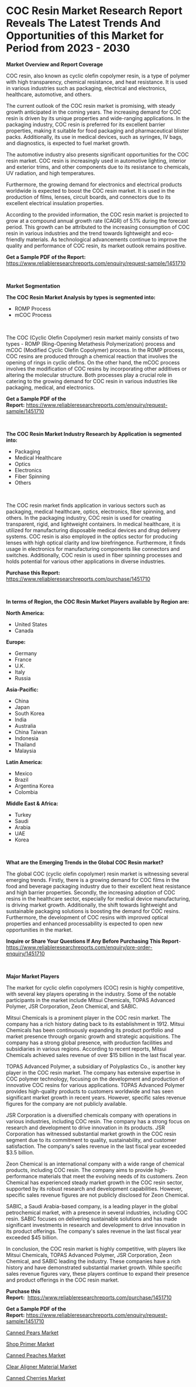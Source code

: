 <p><h1>COC Resin Market Research Report Reveals The Latest Trends And Opportunities of this Market for Period from 2023 - 2030</h1></p><p><strong>Market Overview and Report Coverage</strong></p>
<p><p>COC resin, also known as cyclic olefin copolymer resin, is a type of polymer with high transparency, chemical resistance, and heat resistance. It is used in various industries such as packaging, electrical and electronics, healthcare, automotive, and others.</p><p>The current outlook of the COC resin market is promising, with steady growth anticipated in the coming years. The increasing demand for COC resin is driven by its unique properties and wide-ranging applications. In the packaging industry, COC resin is preferred for its excellent barrier properties, making it suitable for food packaging and pharmaceutical blister packs. Additionally, its use in medical devices, such as syringes, IV bags, and diagnostics, is expected to fuel market growth.</p><p>The automotive industry also presents significant opportunities for the COC resin market. COC resin is increasingly used in automotive lighting, interior and exterior trims, and other components due to its resistance to chemicals, UV radiation, and high temperatures.</p><p>Furthermore, the growing demand for electronics and electrical products worldwide is expected to boost the COC resin market. It is used in the production of films, lenses, circuit boards, and connectors due to its excellent electrical insulation properties.</p><p>According to the provided information, the COC resin market is projected to grow at a compound annual growth rate (CAGR) of 5.1% during the forecast period. This growth can be attributed to the increasing consumption of COC resin in various industries and the trend towards lightweight and eco-friendly materials. As technological advancements continue to improve the quality and performance of COC resin, its market outlook remains positive.</p></p>
<p><strong>Get a Sample PDF of the Report:</strong> <a href="https://www.reliableresearchreports.com/enquiry/request-sample/1451710">https://www.reliableresearchreports.com/enquiry/request-sample/1451710</a></p>
<p>&nbsp;</p>
<p><strong>Market Segmentation</strong></p>
<p><strong>The COC Resin Market Analysis by types is segmented into:</strong></p>
<p><ul><li>ROMP Process</li><li>mCOC Process</li></ul></p>
<p>&nbsp;</p>
<p><p>The COC (Cyclic Olefin Copolymer) resin market mainly consists of two types - ROMP (Ring-Opening Metathesis Polymerization) process and mCOC (Modified Cyclic Olefin Copolymer) process. In the ROMP process, COC resins are produced through a chemical reaction that involves the opening of rings in cyclic olefins. On the other hand, the mCOC process involves the modification of COC resins by incorporating other additives or altering the molecular structure. Both processes play a crucial role in catering to the growing demand for COC resin in various industries like packaging, medical, and electronics.</p></p>
<p><strong>Get a Sample PDF of the Report:</strong>&nbsp;<a href="https://www.reliableresearchreports.com/enquiry/request-sample/1451710">https://www.reliableresearchreports.com/enquiry/request-sample/1451710</a></p>
<p>&nbsp;</p>
<p><strong>The COC Resin Market Industry Research by Application is segmented into:</strong></p>
<p><ul><li>Packaging</li><li>Medical Healthcare</li><li>Optics</li><li>Electronics</li><li>Fiber Spinning</li><li>Others</li></ul></p>
<p>&nbsp;</p>
<p><p>The COC resin market finds application in various sectors such as packaging, medical healthcare, optics, electronics, fiber spinning, and others. In the packaging industry, COC resin is used for creating transparent, rigid, and lightweight containers. In medical healthcare, it is utilized for manufacturing disposable medical devices and drug delivery systems. COC resin is also employed in the optics sector for producing lenses with high optical clarity and low birefringence. Furthermore, it finds usage in electronics for manufacturing components like connectors and switches. Additionally, COC resin is used in fiber spinning processes and holds potential for various other applications in diverse industries.</p></p>
<p><strong>Purchase this Report:</strong>&nbsp; <a href="https://www.reliableresearchreports.com/purchase/1451710">https://www.reliableresearchreports.com/purchase/1451710</a></p>
<p>&nbsp;</p>
<p><strong>In terms of Region, the COC Resin Market Players available by Region are:</strong></p>
<p>
    <p> <strong> North America: </strong>
        <ul>
            <li>United States</li>
            <li>Canada</li>
        </ul>
        </p> 
    <p> <strong> Europe: </strong>
        <ul>
            <li>Germany</li>
            <li>France</li>
            <li>U.K.</li>
            <li>Italy</li>
            <li>Russia</li>
        </ul>
        </p> 
    <p> <strong> Asia-Pacific: </strong>
        <ul>
            <li>China</li>
            <li>Japan</li>
            <li>South Korea</li>
            <li>India</li>
            <li>Australia</li>
            <li>China Taiwan</li>
            <li>Indonesia</li>
            <li>Thailand</li>
            <li>Malaysia</li>
        </ul>
        </p> 
    <p> <strong> Latin America: </strong>
        <ul>
            <li>Mexico</li>
            <li>Brazil</li>
            <li>Argentina Korea</li>
            <li>Colombia</li>
        </ul>
        </p> 
    <p> <strong> Middle East & Africa: </strong>
        <ul>
            <li>Turkey</li>
            <li>Saudi</li>
            <li>Arabia</li>
            <li>UAE</li>
            <li>Korea</li>
        </ul>
    </p>
    </p>
<p>&nbsp;</p>
<p><strong>What are the Emerging Trends in the Global COC Resin market?</strong></p>
<p><p>The global COC (cyclic olefin copolymer) resin market is witnessing several emerging trends. Firstly, there is a growing demand for COC films in the food and beverage packaging industry due to their excellent heat resistance and high barrier properties. Secondly, the increasing adoption of COC resins in the healthcare sector, especially for medical device manufacturing, is driving market growth. Additionally, the shift towards lightweight and sustainable packaging solutions is boosting the demand for COC resins. Furthermore, the development of COC resins with improved optical properties and enhanced processability is expected to open new opportunities in the market.</p></p>
<p><strong>Inquire or Share Your Questions If Any Before Purchasing This Report</strong>- <a href="https://www.reliableresearchreports.com/enquiry/pre-order-enquiry/1451710">https://www.reliableresearchreports.com/enquiry/pre-order-enquiry/1451710</a></p>
<p>&nbsp;</p>
<p><strong>Major Market Players</strong></p>
<p><p>The market for cyclic olefin copolymers (COC) resin is highly competitive, with several key players operating in the industry. Some of the notable participants in the market include Mitsui Chemicals, TOPAS Advanced Polymer, JSR Corporation, Zeon Chemical, and SABIC.</p><p>Mitsui Chemicals is a prominent player in the COC resin market. The company has a rich history dating back to its establishment in 1912. Mitsui Chemicals has been continuously expanding its product portfolio and market presence through organic growth and strategic acquisitions. The company has a strong global presence, with production facilities and subsidiaries in various regions. According to recent reports, Mitsui Chemicals achieved sales revenue of over $15 billion in the last fiscal year.</p><p>TOPAS Advanced Polymer, a subsidiary of Polyplastics Co., is another key player in the COC resin market. The company has extensive expertise in COC polymer technology, focusing on the development and production of innovative COC resins for various applications. TOPAS Advanced Polymer provides high-quality products to customers worldwide and has seen significant market growth in recent years. However, specific sales revenue figures for the company are not publicly available.</p><p>JSR Corporation is a diversified chemicals company with operations in various industries, including COC resin. The company has a strong focus on research and development to drive innovation in its products. JSR Corporation has witnessed substantial market growth in the COC resin segment due to its commitment to quality, sustainability, and customer satisfaction. The company's sales revenue in the last fiscal year exceeded $3.5 billion.</p><p>Zeon Chemical is an international company with a wide range of chemical products, including COC resin. The company aims to provide high-performance materials that meet the evolving needs of its customers. Zeon Chemical has experienced steady market growth in the COC resin sector, supported by its robust research and development capabilities. However, specific sales revenue figures are not publicly disclosed for Zeon Chemical.</p><p>SABIC, a Saudi Arabia-based company, is a leading player in the global petrochemical market, with a presence in several industries, including COC resin. SABIC focuses on delivering sustainable solutions and has made significant investments in research and development to drive innovation in its product offerings. The company's sales revenue in the last fiscal year exceeded $45 billion.</p><p>In conclusion, the COC resin market is highly competitive, with players like Mitsui Chemicals, TOPAS Advanced Polymer, JSR Corporation, Zeon Chemical, and SABIC leading the industry. These companies have a rich history and have demonstrated substantial market growth. While specific sales revenue figures vary, these players continue to expand their presence and product offerings in the COC resin market.</p></p>
<p><strong>Purchase this Report:</strong>&nbsp;&nbsp;<a href="https://www.reliableresearchreports.com/purchase/1451710">https://www.reliableresearchreports.com/purchase/1451710</a></p>
<p></p>
<p><strong>Get a Sample PDF of the Report:</strong>&nbsp;<a href="https://www.reliableresearchreports.com/enquiry/request-sample/1451710">https://www.reliableresearchreports.com/enquiry/request-sample/1451710</a></p>
<p><p><a href="https://medium.com/@smithazim89098/canned-pears-market-analysis-and-sze-forecasted-for-period-from-2023-to-2030-b629f5191bad">Canned Pears Market</a></p><p><a href="https://github.com/mabutironaldo/Market-Research-Report-List-1/blob/main/shop-primer-market.md">Shop Primer Market</a></p><p><a href="https://medium.com/@wadeodinnn745/canned-peaches-market-furnishes-information-on-market-share-market-trends-and-market-growth-3930b28bf15a">Canned Peaches Market</a></p><p><a href="https://github.com/lbird53714/Market-Research-Report-List-1/blob/main/clear-aligner-material-market.md">Clear Aligner Material Market</a></p><p><a href="https://medium.com/@noewwade60/decoding-canned-cherries-market-metrics-market-share-trends-and-growth-patterns-f07fcbcf4aac">Canned Cherries Market</a></p></p>